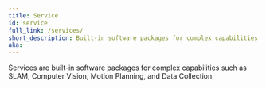```yaml
---
title: Service
id: service
full_link: /services/
short_description: Built-in software packages for complex capabilities such as SLAM, Computer Vision, Motion Planning, and Data Collection.
aka:
---
```


Services are built-in software packages for complex capabilities such as SLAM, Computer Vision, Motion Planning, and Data Collection.
